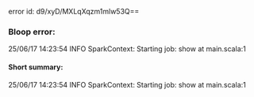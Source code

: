 error id: d9/xyD/MXLqXqzm1mlw53Q==
### Bloop error:

25/06/17 14:23:54 INFO SparkContext: Starting job: show at main.scala:1
#### Short summary: 

25/06/17 14:23:54 INFO SparkContext: Starting job: show at main.scala:1